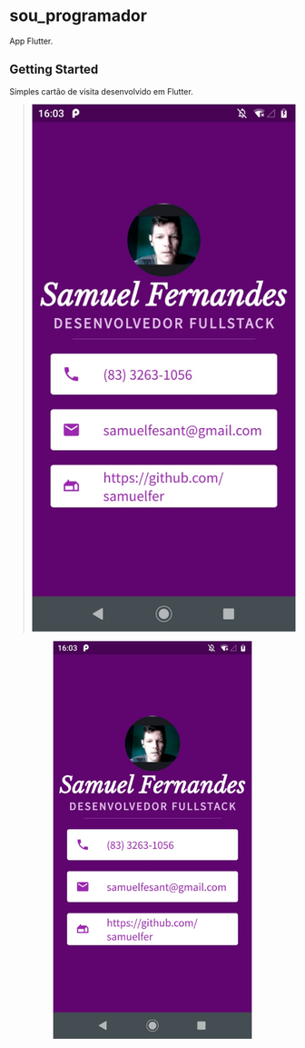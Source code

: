 # sou_programador

App Flutter.

## Getting Started

Simples cartão de visita desenvolvido em Flutter.

>![alt text](https://github.com/samuelfer/cartao_visita_flutter/blob/master/img-app-carta-visita.jpeg)

<p align="center">
  <img src="https://github.com/samuelfer/cartao_visita_flutter/blob/master/img-app-carta-visita.jpeg" width="350" title="app cartão visita">
</p>
